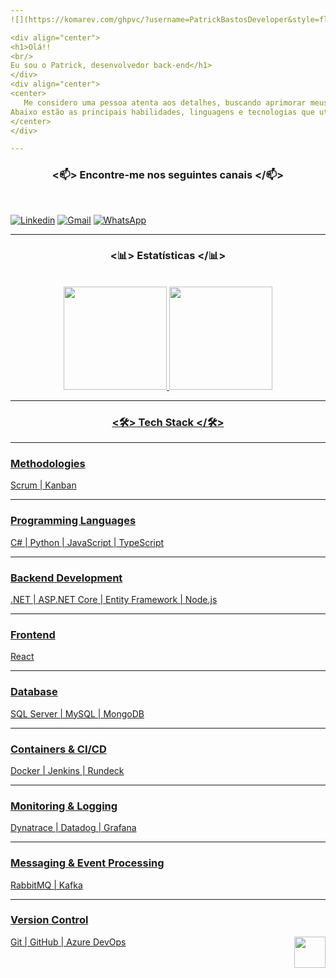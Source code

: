 ```yaml
---
![](https://komarev.com/ghpvc/?username=PatrickBastosDeveloper&style=flat&color=dc143c)

<div align="center">
<h1>Olá!!
<br/> 
Eu sou o Patrick, desenvolvedor back-end</h1>
</div>
<div align="center">
<center>
   Me considero uma pessoa atenta aos detalhes, buscando aprimorar meus conhecimentos tecnológicos e avançar em minha carreira.<br>
Abaixo estão as principais habilidades, linguagens e tecnologias que utilizei em meus desenvolvimentos desde 2021.
</center>
</div>

---
```


### <div align="center"> <📫> Encontre-me nos seguintes canais </📫></div>
<br/> 

[![Linkedin](https://img.shields.io/badge/LinkedIn-0077B5?style=for-the-badge&logo=linkedin&logoColor=white)](https://www.linkedin.com/in/patrickbastosdeveloper/)
[![Gmail](https://img.shields.io/badge/Gmail-D14836?style=for-the-badge&logo=gmail&logoColor=white&link=mailto:patrickbastosc@gmail.com)](mailto:patrickbastosc@gmail.com)
[![WhatsApp](https://img.shields.io/badge/WhatsApp-25D366?style=for-the-badge&logo=whatsapp&logoColor=white)](http://api.whatsapp.com/send?1=pt_BR&phone=5524992641930)

---
### <div align="center"> <📊> Estatísticas </📊></div>
<br>

<div align="center">
<a href="https://github.com/PatrickBastosDeveloper">
   <img height="165em" src="https://github-readme-stats.vercel.app/api?username=PatrickBastosDeveloper&show_icons=true&theme=radical"/>
   <img height="165em" src="https://github-readme-stats.vercel.app/api/top-langs/?username=PatrickBastosDeveloper&layout=compact&langs_count=7&theme=radical"/>
</div>
   
---
### <div align="center"> <🛠> Tech Stack </🛠></div>

---
<h3>Methodologies</h3>
Scrum | Kanban

---

<h3>Programming Languages</h3>
C# | Python | JavaScript | TypeScript

---

<h3>Backend Development</h3>
.NET | ASP.NET Core | Entity Framework | Node.js 

---

<h3>Frontend</h3>
React

---
   
<h3>Database</h3>
SQL Server | MySQL | MongoDB

---
                                                                                                                            
<h3>Containers & CI/CD</h3>
Docker | Jenkins | Rundeck

---

<h3>Monitoring & Logging</h3>
Dynatrace | Datadog | Grafana

---

<h3>Messaging & Event Processing</h3>
RabbitMQ | Kafka

---

<h3>Version Control</h3>
Git | GitHub | Azure DevOps

<img src = "https://media2.giphy.com/media/QssGEmpkyEOhBCb7e1/giphy.gif?cid=ecf05e47a0n3gi1bfqntqmob8g9aid1oyj2wr3ds3mg700bl&rid=giphy.gif" align="right" width="50">
